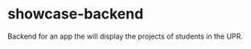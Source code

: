 showcase-backend
================

Backend for an app the will display the projects of students in the UPR.